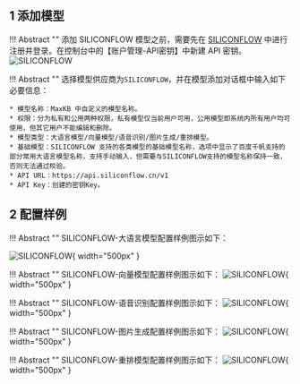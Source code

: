 ## 1 添加模型

!!! Abstract ""
    添加 SILICONFLOW 模型之前，需要先在 [SILICONFLOW](https://siliconflow.cn/) 中进行注册并登录。在控制台中的【账户管理-API密钥】中新建 API 密钥。
![SILICONFLOW](../../img/model/siliconflow_model.png)

!!! Abstract ""
    选择模型供应商为`SILICONFLOW`，并在模型添加对话框中输入如下必要信息：

    * 模型名称：MaxKB 中自定义的模型名称。   
    * 权限：分为私有和公用两种权限，私有模型仅当前用户可用，公用模型即系统内所有用户均可使用，但其它用户不能编辑和删除。    
    * 模型类型：大语言模型/向量模型/语音识别/图片生成/重排模型。    
    * 基础模型：SILICONFLOW 支持的各类模型的基础模型名称，选项中显示了百度千帆支持的部分常用大语言模型名称，支持手动输入，但需要与SILICONFLOW支持的模型名称保持一致，否则无法通过校验。    
    * API URL：https://api.siliconflow.cn/v1
    * API Key：创建的密钥Key。

## 2 配置样例

!!! Abstract ""
    SILICONFLOW-大语言模型配置样例图示如下：

![SILICONFLOW](../../img/model/siliconflow_llm.png){ width="500px" }

!!! Abstract ""
    SILICONFLOW-向量模型配置样例图示如下：
![SILICONFLOW](../../img/model/siliconflow_embedding.png){ width="500px" }

!!! Abstract ""
    SILICONFLOW-语音识别配置样例图示如下：
![SILICONFLOW](../../img/model/siliconflow_asr.png){ width="500px" }

!!! Abstract ""
    SILICONFLOW-图片生成配置样例图示如下：
![SILICONFLOW](../../img/model/siliconflow_vision_gen.png){ width="500px" }

!!! Abstract ""
    SILICONFLOW-重排模型配置样例图示如下：
![SILICONFLOW](../../img/model/siliconflow_rerank.png){ width="500px" }
